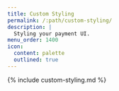 ```yaml
---
title: Custom Styling
permalink: /:path/custom-styling/
description: |
  Styling your payment UI.
menu_order: 1400
icon:
  content: palette
  outlined: true
---
```


{% include custom-styling.md %}
